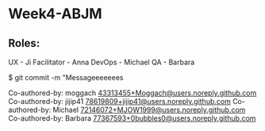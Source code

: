 # Week4-ABJM

## Roles:

UX - Ji
Facilitator - Anna
DevOps - Michael
QA - Barbara

$ git commit -m "Messageeeeeees

Co-authored-by: moggach <43313455+Moggach@users.noreply.github.com>
Co-authored-by: jijip41 <78619809+jijip41@users.noreply.github.com>
Co-authored-by: Michael <72146072+MJOW1999@users.noreply.github.com>
Co-authored-by: Barbara <77367593+0bubbles0@users.noreply.github.com>
